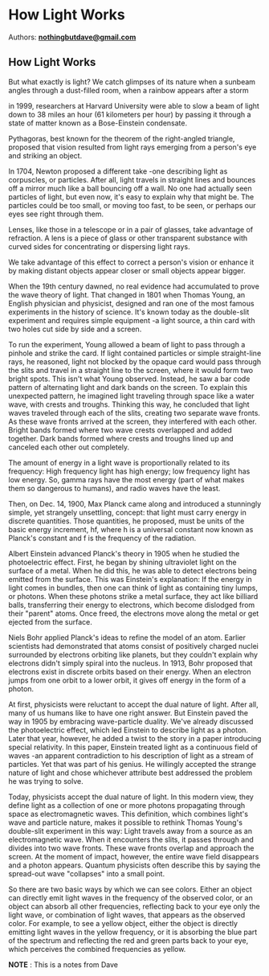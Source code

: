 
# How Light Works

Authors: **nothingbutdave@gmail.com**

## How Light Works

But what exactly is light? We catch glimpses of its nature when a sunbeam angles through a dust-filled room, when a rainbow appears after a storm

in 1999, researchers at Harvard University were able to slow a beam of light down to 38 miles an hour (61 kilometers per hour) by passing it through a state of matter known as a Bose-Einstein condensate.

Pythagoras, best known for the theorem of the right-angled triangle, proposed that vision resulted from light rays emerging from a person's eye and striking an object.

In 1704, Newton proposed a different take -one describing light as corpuscles, or particles. After all, light travels in straight lines and bounces off a mirror much like a ball bouncing off a wall. No one had actually seen particles of light, but even now, it's easy to explain why that might be. The particles could be too small, or moving too fast, to be seen, or perhaps our eyes see right through them.

Lenses, like those in a telescope or in a pair of glasses, take advantage of refraction. A lens is a piece of glass or other transparent substance with curved sides for concentrating or dispersing light rays.

We take advantage of this effect to correct a person's vision or enhance it by making distant objects appear closer or small objects appear bigger.

When the 19th century dawned, no real evidence had accumulated to prove the wave theory of light. That changed in 1801 when Thomas Young, an English physician and physicist, designed and ran one of the most famous experiments in the history of science. It's known today as the double-slit experiment and requires simple equipment -a light source, a thin card with two holes cut side by side and a screen.

To run the experiment, Young allowed a beam of light to pass through a pinhole and strike the card. If light contained particles or simple straight-line rays, he reasoned, light not blocked by the opaque card would pass through the slits and travel in a straight line to the screen, where it would form two bright spots. This isn't what Young observed. Instead, he saw a bar code pattern of alternating light and dark bands on the screen. To explain this unexpected pattern, he imagined light traveling through space like a water wave, with crests and troughs. Thinking this way, he concluded that light waves traveled through each of the slits, creating two separate wave fronts. As these wave fronts arrived at the screen, they interfered with each other. Bright bands formed where two wave crests overlapped and added together. Dark bands formed where crests and troughs lined up and canceled each other out completely.

The amount of energy in a light wave is proportionally related to its frequency: High frequency light has high energy; low frequency light has low energy. So, gamma rays have the most energy (part of what makes them so dangerous to humans), and radio waves have the least.

Then, on Dec. 14, 1900, Max Planck came along and introduced a stunningly simple, yet strangely unsettling, concept: that light must carry energy in discrete quantities. Those quantities, he proposed, must be units of the basic energy increment, hf, where h is a universal constant now known as Planck's constant and f is the frequency of the radiation.

Albert Einstein advanced Planck's theory in 1905 when he studied the photoelectric effect. First, he began by shining ultraviolet light on the surface of a metal. When he did this, he was able to detect electrons being emitted from the surface. This was Einstein's explanation: If the energy in light comes in bundles, then one can think of light as containing tiny lumps, or photons. When these photons strike a metal surface, they act like billiard balls, transferring their energy to electrons, which become dislodged from their "parent" atoms. Once freed, the electrons move along the metal or get ejected from the surface.

Niels Bohr applied Planck's ideas to refine the model of an atom. Earlier scientists had demonstrated that atoms consist of positively charged nuclei surrounded by electrons orbiting like planets, but they couldn't explain why electrons didn't simply spiral into the nucleus. In 1913, Bohr proposed that electrons exist in discrete orbits based on their energy. When an electron jumps from one orbit to a lower orbit, it gives off energy in the form of a photon.

At first, physicists were reluctant to accept the dual nature of light. After all, many of us humans like to have one right answer. But Einstein paved the way in 1905 by embracing wave-particle duality. We've already discussed the photoelectric effect, which led Einstein to describe light as a photon. Later that year, however, he added a twist to the story in a paper introducing special relativity. In this paper, Einstein treated light as a continuous field of waves -an apparent contradiction to his description of light as a stream of particles. Yet that was part of his genius. He willingly accepted the strange nature of light and chose whichever attribute best addressed the problem he was trying to solve.

Today, physicists accept the dual nature of light. In this modern view, they define light as a collection of one or more photons propagating through space as electromagnetic waves. This definition, which combines light's wave and particle nature, makes it possible to rethink Thomas Young's double-slit experiment in this way: Light travels away from a source as an electromagnetic wave. When it encounters the slits, it passes through and divides into two wave fronts. These wave fronts overlap and approach the screen. At the moment of impact, however, the entire wave field disappears and a photon appears. Quantum physicists often describe this by saying the spread-out wave "collapses" into a small point.

So there are two basic ways by which we can see colors. Either an object can directly emit light waves in the frequency of the observed color, or an object can absorb all other frequencies, reflecting back to your eye only the light wave, or combination of light waves, that appears as the observed color. For example, to see a yellow object, either the object is directly emitting light waves in the yellow frequency, or it is absorbing the blue part of the spectrum and reflecting the red and green parts back to your eye, which perceives the combined frequencies as yellow.

**NOTE**
: This is a notes from Dave

